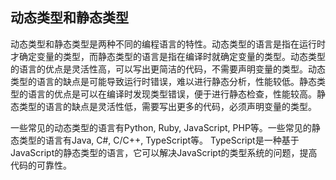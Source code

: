 ## 动态类型和静态类型

动态类型和静态类型是两种不同的编程语言的特性。动态类型的语言是指在运行时才确定变量的类型，而静态类型的语言是指在编译时就确定变量的类型。动态类型的语言的优点是灵活性高，可以写出更简洁的代码，不需要声明变量的类型。动态类型的语言的缺点是可能导致运行时错误，难以进行静态分析，性能较低。静态类型的语言的优点是可以在编译时发现类型错误，便于进行静态检查，性能较高。静态类型的语言的缺点是灵活性低，需要写出更多的代码，必须声明变量的类型。

一些常见的动态类型的语言有Python, Ruby, JavaScript, PHP等。一些常见的静态类型的语言有Java, C#, C/C++, TypeScript等。 TypeScript是一种基于JavaScript的静态类型的语言，它可以解决JavaScript的类型系统的问题，提高代码的可靠性。

